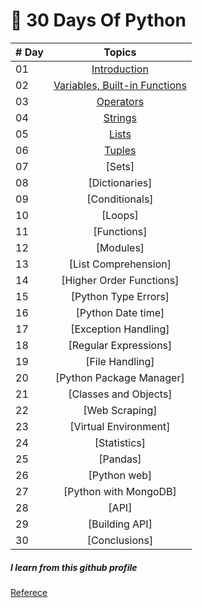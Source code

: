 # 🐍 30 Days Of Python

|# Day | Topics                                                    |
|------|:---------------------------------------------------------:|
| 01  |  [Introduction](https://github.com/abhinavomanakuttan/Data-Science/tree/main/30_Days_Basic_Python/Day_01_Introduction)
| 02  |  [Variables, Built-in Functions](https://github.com/abhinavomanakuttan/Data-Science/tree/main/30_Days_Basic_Python/Day_02_Variables_builtin_functions/Built_in_functions)
| 03  |  [Operators](https://github.com/abhinavomanakuttan/Data-Science/tree/main/30_Days_Basic_Python/Day_03_Operators)
| 04  |  [Strings](https://github.com/abhinavomanakuttan/Data-Science/tree/main/30_Days_Basic_Python/Day_04_Strings)
| 05  |  [Lists](https://github.com/abhinavomanakuttan/Data-Science/tree/main/30_Days_Basic_Python/Day_05_lists)
| 06  |  [Tuples](30_Days_Basic_Python/Day_06_Tuples)
| 07  |  [Sets]
| 08  |  [Dictionaries]
| 09  |  [Conditionals]
| 10  |  [Loops]
| 11  |  [Functions]
| 12  |  [Modules]
| 13  |  [List Comprehension]
| 14  |  [Higher Order Functions]
| 15  |  [Python Type Errors]
| 16  |  [Python Date time]
| 17  |  [Exception Handling]
| 18  |  [Regular Expressions]
| 19  |  [File Handling]
| 20  |  [Python Package Manager]
| 21  |  [Classes and Objects]
| 22  |  [Web Scraping]
| 23  |  [Virtual Environment]
| 24  |  [Statistics]
| 25  |  [Pandas]
| 26  |  [Python web]
| 27  |  [Python with MongoDB]
| 28  |  [API]
| 29  |  [Building API]
| 30  |  [Conclusions]

<h5>  I learn from this github profile </h5>

  [Referece](https://github.com/Asabeneh/30-Days-Of-Python)
